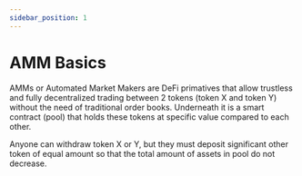 ```yaml
---
sidebar_position: 1
---
```


# AMM Basics

AMMs or Automated Market Makers are DeFi primatives that allow trustless and fully decentralized trading between 2 tokens (token X and token Y) without the need of traditional order books. Underneath it is a smart contract (pool) that holds these tokens at specific value compared to each other.

Anyone can withdraw token X or Y, but they must deposit significant other token of equal amount so that the total amount of assets in pool do not decrease.

<!-- ### Constant product formula

<center>**xy = k**</center> -->